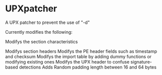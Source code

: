 # UPXpatcher
A UPX patcher to prevent the use of "-d"

Currently modifies the following:

Modifys the section characteristics

Modifys section headers
Modifys the PE header fields such as timestamp and checksum
Modifys the import table by adding dummy functions or modifying existing ones
Modifys the UPX header to confuse signature-based detections
Adds Random padding length between 16 and 64 bytes
